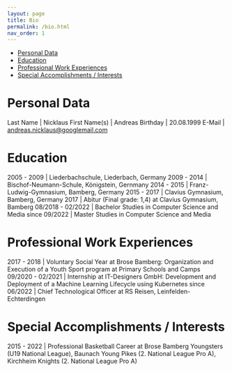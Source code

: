```yaml
---
layout: page
title: Bio
permalink: /bio.html
nav_order: 1
---
```


- [Personal Data](#personal-data)
- [Education](#education)
- [Professional Work Experiences](#professional-work-experiences)
- [Special Accomplishments / Interests](#special-accomplishments--interests)

<!-- TODO: add profile picture -->

# Personal Data

Last Name | Nicklaus
First Name(s) | Andreas
Birthday | 20.08.1999
E-Mail | [andreas.nicklaus@googlemail.com](mailto:andreas.nicklaus@googlemail.com)


# Education

2005 - 2009 | Liederbachschule, Liederbach, Germany
2009 - 2014 | Bischof-Neumann-Schule, Königstein, Gernmany
2014 - 2015 | Franz-Ludwig-Gymnasium, Bamberg, Germany
2015 - 2017 | Clavius Gymnasium, Bamberg, Germany
2017 | Abitur (Final grade: 1,4) at Clavius Gymnasium, Bamberg
08/2018 - 02/2022 | Bachelor Studies in Computer Science and Media
since 09/2022 | Master Studies in Computer Science and Media

# Professional Work Experiences

2017 - 2018 | Voluntary Social Year at Brose Bamberg: Organization and Execution of a Youth Sport program at Primary Schools and Camps
09/2020 - 02/2021 | Internship at IT-Designers GmbH: Development and Deployment of a Machine Learning Lifecycle using Kubernetes
since 06/2022 | Chief Technological Officer at RS Reisen, Leinfelden-Echterdingen

# Special Accomplishments / Interests

2015 - 2022 | Professional Basketball Career at Brose Bamberg Youngsters (U19 National League), Baunach Young Pikes (2. National League Pro A), Kirchheim Knights (2. National League Pro A)